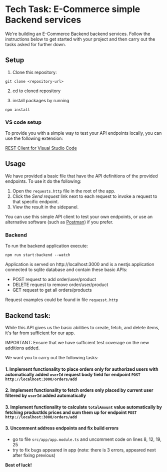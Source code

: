 # Tech Task: E-Commerce simple Backend services

We're building an E-Commerce Backend backend services.
Follow the instructions below to get started with your project and then carry out the tasks asked for further down.

## Setup

1. Clone this repository:

```
git clone <repository-url>
```

2. cd to cloned repository

3. install packages by running

```
npm install
```

### VS code setup

To provide you with a simple way to test your API endpoints locally, you can use the following extension:

[REST Client for Visual Studio Code](https://marketplace.visualstudio.com/items?itemName=humao.rest-client)

## Usage

We have provided a basic file that have the API definitions of the provided endpoints. To use it do the following:

1. Open the `requests.http` file in the root of the app.
2. Click the _Send request_ link next to each request to invoke a request to that specific endpoint.
3. View the result in the sidepanel.

You can use this simple API client to test your own endpoints, or use an alternative software (such as [Postman](https://www.postman.com/)) if you prefer.

### Backend

To run the backend application execute:

```
npm run start:backend --watch
```

Application is served on http://localhost:3000 and is a
nestjs application connected to sqlite database and contain these basic APIs:

- POST request to add order/user/product
- DELETE request to remove order/user/product
- GET request to get all orders/products

Request examples could be found in file `requesst.http`

## Backend task:

While this API gives us the basic abilities to create, fetch, and delete items, it's far from sufficient for our app.

IMPORTANT: Ensure that we have sufficient test coverage on the new additions added.

We want you to carry out the following tasks:

#### 1. Implement functionality to place orders only for authorized users with automatically added `userId` request body field for endpoint `POST http://localhost:3000/orders/add`

#### 2. Implement functionality to fetch orders only placed by current user filtered by `userId` added automatically

#### 3. Implement functionality to calculate `totalAmount` value automatically by fetching productIds prices and sum them up for endpoint `POST http://localhost:3000/orders/add`

#### 3. Uncomment address endpoints and fix build errors

- go to file `src/app/app.module.ts` and uncomment code on lines 8, 12, 19, 25
- try to fix bugs appeared in app (note: there is 3 errors, appeared next after fixing previous)

**Best of luck!**
